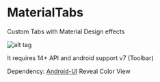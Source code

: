MaterialTabs
============

Custom Tabs with Material Design effects

![alt tag](https://raw.github.com/neokree/MaterialTabs/master/screen.png)

It requires 14+ API and android support v7 (Toolbar)

Dependency: [Android-UI](https://github.com/markushi/android-ui) Reveal Color View
